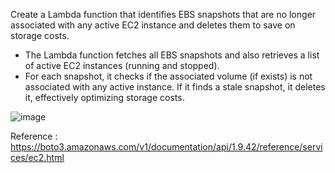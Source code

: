 Create a Lambda function that identifies EBS snapshots that are no longer associated with any active EC2 instance and deletes them to save on storage costs.


- The Lambda function fetches all EBS snapshots and also retrieves a list of active EC2 instances (running and stopped).
- For each snapshot, it checks if the associated volume (if exists) is not associated with any active instance. If it finds a stale snapshot, it deletes it, effectively optimizing storage costs.

![image](https://github.com/Yogeswari-369/AWS_Projects/assets/85894796/13ae5bf9-c16f-45ca-89f1-a43bd2ac4b3d)

Reference : https://boto3.amazonaws.com/v1/documentation/api/1.9.42/reference/services/ec2.html
